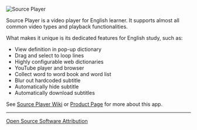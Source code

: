 ![Source Player](https://circleapps.co/img/main.png)


Source Player is a video player for English learner. It supports almost all common video types and playback functionalities.

What makes it unique is its dedicated features for English study, such as:

* View definition in pop-up dictionary
* Drag and select to loop lines
* Highly configurable web dictionaries
* YouTube player and browser 
* Collect word to word book and word list
* Blur out hardcoded subtitle 
* Automatically hide subtitle 
* Automatically download subtitles
 

See [Source Player Wiki](https://github.com/circleapps/sourceplayer/wiki) or [Product Page](https://circleapps.co/) for more about this app.

------

[Open Source Software Attribution](https://github.com/circleapps/sourceplayer/wiki/Open-Source-Software-Attribution)
